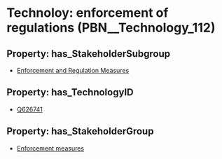 # Technoloy: __enforcement of regulations__ (PBN__Technology_112)

## Property: has_StakeholderSubgroup

* [Enforcement and Regulation Measures](PBN__TechSubgroup_158)

## Property: has_TechnologyID

* [Q626741](Q626741)

## Property: has_StakeholderGroup

* [Enforcement measures](PBN__TechGroup_7)

